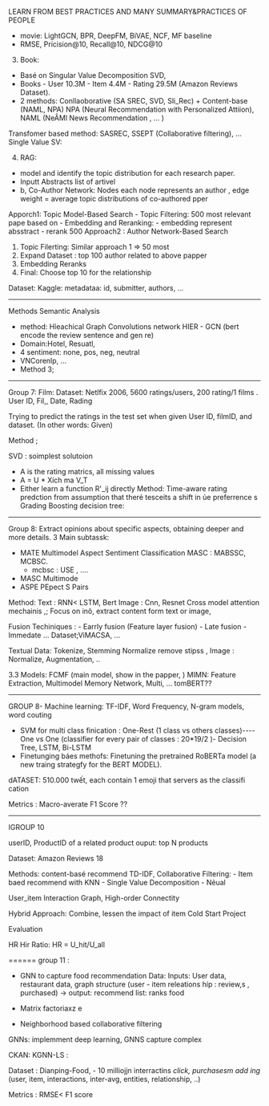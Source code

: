 LEARN FROM BEST PRACTICES AND MANY SUMMARY&PRACTICES OF PEOPLE 

- movie: LightGCN, BPR, DeepFM, BiVAE, NCF, MF baseline 
- RMSE, Pricision@10, Recall@10, NDCG@10

3. Book: 
- Basé on Singular Value Decomposition SVD, 
- Books - User 10.3M - Item 4.4M - Rating 29.5M (Amazon Reviews Dataset). 
- 2 methods: Conllaoborative (SA SREC, SVD, Sli_Rec) + Content-base (NAML, NPA)
NPA (Neural Recommendation with Personalized Attiion), 
NAML (NeÂMl News Recommendation , ... )

Transfomer based method: SASREC, SSEPT (Collaborative filtering), ... 
Single Value SV: 


4. RAG: 
- model and identify the topic distribution for each research paper. 
- Inputt Abstracts list of artivel 
- b, Co-Author Network: Nodes each node represents an author , edge weight = average topic distributions of co-authored pper 

Apporch1: Topic Model-Based Search 
	- Topic Filtering: 500 most relevant pape based on
	- Embedding and Reranking: 
		- embedding represent absstract 
		- rerank 500
Approach2 : Author Network-Based Search 
1. Topic Filerting: Similar approach 1 => 50 most 
2. Expand Dataset : top 100 author related to above papper 
3. Embedding Reranks 
4. Final: Choose top 10 for the relationship 

Dataset: Kaggle: metadataa: id, submitter, authors, ... 



-------------------------------------

Methods Semantic Analysis 
- mẹthod: Hỉeachical Graph Convolutions network HIER - GCN (bert encode the review sentence and gen re)
- Domain:Hotel, Resuatl, 
- 4 sentiment: none, pos, neg, neutral
- VNCorenlp, ... 
- Method 3; 

-----------------

Group 7: Film: 
Dataset: Netlfix 2006, 5600 ratings/users, 200 rating/1 films . 
User ID, Fil,, Date, Rading 

Trying to predict the ratings in the test set when given User ID, filmID, and dataset. 
(In other words: Given)

Method ; 

SVD : soimplest solutoion 

- A is the rating matrics, all missing values 
- A = U * Xích ma V_T 
- Either learn a function R'_ij directly 
Method: Time-aware rating predction from assumption that theré tesceits a shift in ủe preferrence s
Grading Boosting decision tree: 


--------------------------------
Group 8: Extract opinions about specific aspects, obtaining deeper and more details. 
3 Main subtassk: 
- MATE Multimodel Aspect Sentiment Classification MASC : MABSSC, MCBSC. 
	- mcbsc : USE , ....
- MASC Multimode 
- ASPE PEpect S Pairs

Method: Text : RNN< LSTM, Bert 
Image : Cnn, Resnet 
Cross model attention mechainis ,; Focus on inô, extract content form text or image, 

Fusion Techiniques : 
	-  Earrly fusion (Feature layer fusion) - Late fusion - Immedate ... 
Dataset;ViMACSA, ... 

Textual Data: Tokenize, Stemming Normalize remove stipss , Image : Normalize, Augmentation, .. 


3.3 Models: FCMF (main model, show in the papper, ) 
MIMN: Feature Extraction, Multimodel Memory Network, Multi, ... 
tomBERT?? 

-------------------

GROUP 8-
Machine learning: TF-IDF, Word Frequency, N-gram models, word couting 

- SVM for multi class finication : One-Rest  (1 class vs others classes)---- One vs One (classifier for every pair of classes : 20*19/2
)- Decision Tree, LSTM, Bi-LSTM
- Finetunging báes methofs: Finetuning the pretrained RoBERTa model (a new traing strategfy for the BERT MODEL). 

dATASET: 510.000 twết, each contain 1 emoji that servers as the classifi cation 

Metrics : Macro-averate F1 Score ??



-----------------

IGROUP 10

userID, ProductID of a related product 
ouput: top N products 

Dataset: Amazon Reviews 18

Methods: content-basé recommend TD-IDF, 
Collaborative Filtering: 
	- Item baed recommend with KNN
	- Single Value Decomposition
	- Nẻual 

User_item Interaction Graph, High-order Connectity 

Hybrid Approach: Combine, lessen the impact of item Cold Start Project


Evaluation 

HR Hir Ratio: HR = U_hit/U_all



======
group 11 : 
- GNN to capture  food recommendation 
Data: Inputs: User data, restaurant data, graph structure (user - item releations híp : review,s , purchased)
-> output: recommend list: ranks food 

- Matrix factoriaxz e 
- Neighborhood based collaborative filtering

GNNs: implemment deep learning, GNNS capture complex

CKAN: 
KGNN-LS : 

Dataset : Dianping-Food, - 10 milliojjn interractins *click, purchasesm add ing* (user, item, interactions, inter-avg, entities, relationship, ..)

Metrics : RMSE< F1 score 